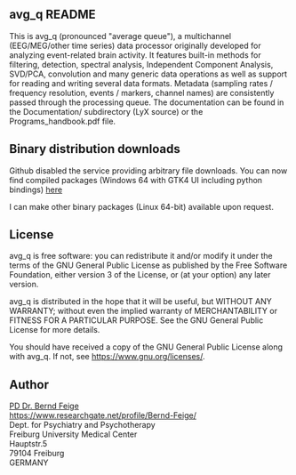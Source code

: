 avg_q README
------------

This is avg_q (pronounced "average queue"), a multichannel (EEG/MEG/other
time series) data processor originally developed for analyzing event-related
brain activity.  It features built-in methods for filtering, detection,
spectral analysis, Independent Component Analysis, SVD/PCA, convolution and
many generic data operations as well as support for reading and writing several
data formats. Metadata (sampling rates / frequency resolution, events / markers,
channel names) are consistently passed through the processing queue.
The documentation can be found in the Documentation/ subdirectory (LyX source)
or the Programs_handbook.pdf file.

Binary distribution downloads
-----------------------------

Github disabled the service providing arbitrary
file downloads. You can now find compiled packages (Windows 64 with GTK4 UI
including python bindings) [here](https://www.dropbox.com/sh/86akhq4vtskojf4/AAAFYkqfLjuc-1ou9RCYCDS8a?dl=0)

I can make other binary packages (Linux 64-bit) available upon request.

License
-------

avg_q is free software: you can redistribute it and/or modify
it under the terms of the GNU General Public License as published by
the Free Software Foundation, either version 3 of the License, or
(at your option) any later version.

avg_q is distributed in the hope that it will be useful,
but WITHOUT ANY WARRANTY; without even the implied warranty of
MERCHANTABILITY or FITNESS FOR A PARTICULAR PURPOSE.  See the
GNU General Public License for more details.

You should have received a copy of the GNU General Public License
along with avg_q.  If not, see <https://www.gnu.org/licenses/>.

Author
------

[PD Dr. Bernd Feige](mailto:Bernd.Feige@gmx.net)  
<https://www.researchgate.net/profile/Bernd-Feige/>  
Dept. for Psychiatry and Psychotherapy  
Freiburg University Medical Center  
Hauptstr.5  
79104 Freiburg  
GERMANY  

